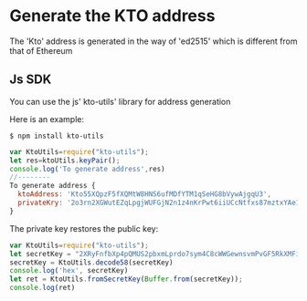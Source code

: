# Generate the KTO address
The 'Kto' address is generated in the way of 'ed2515' which is different from that of Ethereum

## Js SDK
You can use the js' kto-utils' library for address generation


Here is an example:
```
$ npm install kto-utils
```
```JavaScript
var KtoUtils=require("kto-utils");
let res=ktoUtils.keyPair();
console.log('To generate address',res)
//--------
To generate address {
  ktoAddress: 'Kto55XQpzF5fXQMtW8HNS6ufMDfYTM1qSeHG8bVywAjgqU3',
  privateKry: '2o3rn2XGWutEZqLpgjWUFGjN2n1z4nKrPwt6iiUCcNtfxs87mztxYAe186j2R5RvEG9M8F9mFRdgkaLMANfb3wUK'
} 
```

The private key restores the public key:
```JavaScript
var KtoUtils=require("kto-utils");
let secretKey = "2XRyFnfbXp4pQMUS2pbxmLprdo7sym4C8cWWGewnsvmPvGF5RkXMFi5rLeRaDD2eG43PB5zX2w3Xi8hft54PXmbN";
secretKey = KtoUtils.decode58(secretKey)
console.log('hex', secretKey)
let ret = KtoUtils.fromSecretKey(Buffer.from(secretKey));
console.log(ret)

```